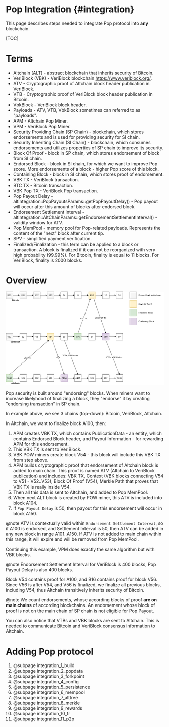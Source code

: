 # Pop Integration {#integration}

This page describes steps needed to integrate Pop protocol into **any** blockchain.

[TOC]

# Terms

- Altchain (ALT) - abstract blockchain that inherits security of Bitcoin.
- VeriBlock (VBK) - VeriBlock blockchain https://www.veriblock.org/.
- ATV - Cryptographic proof of Altchain block header publication in VeriBlock.
- VTB - Cryptographic proof of VeriBlock block header publication in Bitcoin.
- VbkBlock - VeriBlock block header.
- Payloads - ATV, VTB, VbkBlock sometimes can referred to as "payloads".
- APM - Altchain Pop Miner.
- VPM - VeriBlock Pop Miner.
- Security Providing Chain (SP Chain) - blockchain, which stores endorsements and is used for providing security for SI chain.
- Security Inheriting Chain (SI Chain) - blockchain, which consumes endorsements and utilizes properties of SP chain to improve its security.
- Block Of Proof - block in SP chain, which stores endorsement of block from SI chain.
- Endorsed Block - block in SI chain, for which we want to improve Pop score. More endorsements of a block - higher Pop score of this block.
- Containing Block - block in SI chain, which stores proof of endorsement.
- VBK TX - VeriBlock transaction.
- BTC TX - Bitcoin transaction.
- VBK Pop TX - VeriBlock Pop transaction.
- Pop Payout Delay - altintegration::PopPayoutsParams::getPopPayoutDelay() - Pop payout will occur after this amount of blocks after endorsed block.
- Endorsement Settlement Interval - altintegration::AltChainParams::getEndorsementSettlementInterval() - validity window for ATV.
- Pop MemPool - memory pool for Pop-related payloads. Represents the content of the "next" block after current tip.
- SPV - simplified payment verification.
- Finalized/Finalization - this term can be applied to a block or transaction. A block is finalized if it can not be reorganized with very high probability (99.99%). For Bitcoin, finality is equal to 11 blocks. For VeriBlock, finality is 2000 blocks.

# Overview

![Network Topology](./img/topology.png)

Pop security is built around "endorsing" blocks. 
When miners want to increase likelyhood of finalizing a block, they "endorse" it by creating "endorsing transaction" in SP chain.

In example above, we see 3 chains (top-down): Bitcoin, VeriBlock, Altchain.

In Altchain, we want to finalize block A100, then:
1. APM creates VBK TX, which contains PublicationData - an entity, which contains Endorsed Block header, and Payout Information - for rewarding APM for this endorsement.
2. This VBK TX is sent to VeriBlock. 
3. VBK POW miners create block V54 - this block will include this VBK TX from step above.
4. APM builds cryptographic proof that endorsement of Altchain block is added to main chain. This proof is named ATV (Altchain to VeriBlock publication) and includes: VBK TX, Context (VBK blocks connecting V54 to V51 - V52..V53), Block Of Proof (V54), Merkle Path that proves that VBK TX is really inside V54.
5. Then all this data is sent to Altchain, and added to Pop MemPool.
6. When next ALT block is created by POW miner, this ATV is included into block A104.
7. If `Pop Payout Delay` is 50, then payout for this endorsement will occur in block A150.

@note ATV is contextually valid within `Endorsement Settlement Interval`, so if A100 is endorsed, and Settlement Interval is 50, then ATV can be added in any new block in range A101..A150. If ATV is not added to main chain within this range, it will expire and will be removed from Pop MemPool.

Continuing this example, VPM does exactly the same algorithm but with VBK blocks.

@note Endorsement Settlement Interval for VeriBlock is 400 blocks, Pop Payout Delay is also 400 blocks.

Block V54 contains proof for A100, and B16 contains proof for block V56. 
Since V56 is after V54, and V56 is finalized, we finalize all previous blocks, including V54, thus
Altchain transitively inherits security of Bitcoin.

@note We count endorsements, whose according blocks of proof **are on main chains** of according blockchains. An endorsement whose block of proof is not on the main chain of SP chain is not eligible for Pop Payout.

You can also notice that VTBs and VBK blocks are sent to Altchain. 
This is needed to communicate Bitcoin and VeriBlock consensus information to Altchain.

# Adding Pop protocol

1. @subpage integration_1_build
2. @subpage integration_2_popdata
3. @subpage integration_3_forkpoint
4. @subpage integration_4_config
5. @subpage integration_5_persistence
6. @subpage integration_6_mempool
7. @subpage integration_7_alttree
8. @subpage integration_8_merkle
9. @subpage integration_9_rewards
10. @subpage integration_10_fr
11. @subpage integration_11_p2p